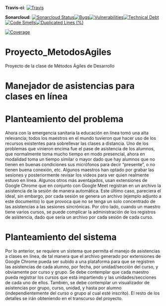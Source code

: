 __Travis-ci__: [![Travis](https://img.shields.io/travis/emendoza-216/emendoza-216_Proyecto_MetodosAgiles.svg)]()

__Sonarcloud__: [![Sonarcloud Status](https://sonarcloud.io/api/project_badges/measure?project=com.lapots.breed.judge:judge-rule-engine&metric=alert_status)](https://sonarcloud.io/dashboard?id=emendoza-216_Proyecto_MetodosAgiles)[![Bugs](https://sonarcloud.io/api/project_badges/measure?project=emendoza-216_Proyecto_MetodosAgiles&metric=bugs)](https://sonarcloud.io/dashboard?id=emendoza-216_Proyecto_MetodosAgiles)[![Vulnerabilities](https://sonarcloud.io/api/project_badges/measure?project=emendoza-216_Proyecto_MetodosAgiles&metric=vulnerabilities)](https://sonarcloud.io/dashboard?id=emendoza-216_Proyecto_MetodosAgiles)[![Technical Debt](https://sonarcloud.io/api/project_badges/measure?project=emendoza-216_Proyecto_MetodosAgiles&metric=sqale_index)](https://sonarcloud.io/dashboard?id=emendoza-216_Proyecto_MetodosAgiles)[![Code Smells](https://sonarcloud.io/api/project_badges/measure?project=emendoza-216_Proyecto_MetodosAgiles&metric=code_smells)](https://sonarcloud.io/dashboard?id=emendoza-216_Proyecto_MetodosAgiles)[![Duplicated Lines (%)](https://sonarcloud.io/api/project_badges/measure?project=emendoza-216_Proyecto_MetodosAgiles&metric=duplicated_lines_density)](https://sonarcloud.io/dashboard?id=emendoza-216_Proyecto_MetodosAgiles)

[![Coverage](https://sonarcloud.io/api/project_badges/measure?project=Proyecto_MetodosAgiles&metric=coverage)](https://sonarcloud.io/dashboard?id=Proyecto_MetodosAgiles)

# Proyecto_MetodosAgiles
Proyecto de la clase de Métodos Ágiles de Desarrollo

# Manejador de asistencias para clases en línea

# Planteamiento del problema
Ahora con la emergencia sanitaria la educación en línea tomó una alta relevancia; todos los
maestros en el mundo tuvieron que hacer uso de los recursos existentes para sobrellevar las clases
a distancia. Uno de los problemas que vinieron encima fue el pase de asistencia de los alumnos, que
normalmente toma mucho tiempo en modo presencial, ahora en modalidad toma un tiempo similar
o mayor dado que hay alumnos que no tienen en buenas condiciones sus micrófonos para decir
“presente”, o no tienen buena conexión, etc. Algunos maestros han optado por grabar las sesiones
y posteriormente revisar los videos para ver quien realmente estuvo en línea. Algunos otros más
aventajados, usan extensiones de Google Chrome que en conjunto con Google Meet registran en
un archivo la asistencia de la sesión de manera automática. Este último caso, pareciera el ideal, sin
embargo, por cada sesión se genera un archivo (ejemplo adjunto a este documento) lo que provoca
que no se tenga un solo concentrado de las asistencias a las sesiones sincrónicas. Por otro lado,
cuando un maestro tiene varios cursos, se puede complicar la administración de los registros de
asistencia, dado que sería un archivo por cada sesión de cada curso.

# Planteamiento del sistema
Por lo anterior, se requiere un sistema que permita el manejo de asistencias a clases en línea, de tal
manera que el archivo generado por extensiones de Google Chrome pueda ser subido a una
plataforma para que se registren las asistencias de cada alumno, por fecha, por unidad/sección del
curso, y obviamente por curso y grupo. Se debe contemplar que cada maestro pueda registrar los
cursos que está impartiendo y las unidades/secciones de cada uno de ellos. También, se debe
contemplar un visualizador de asistencias por grupo, curso, unidad, y hasta por alumno
(independientemente del curso o grupo al cual esté inscrito). El resto de los detalles se irán
obteniendo en el transcurso del proyecto.